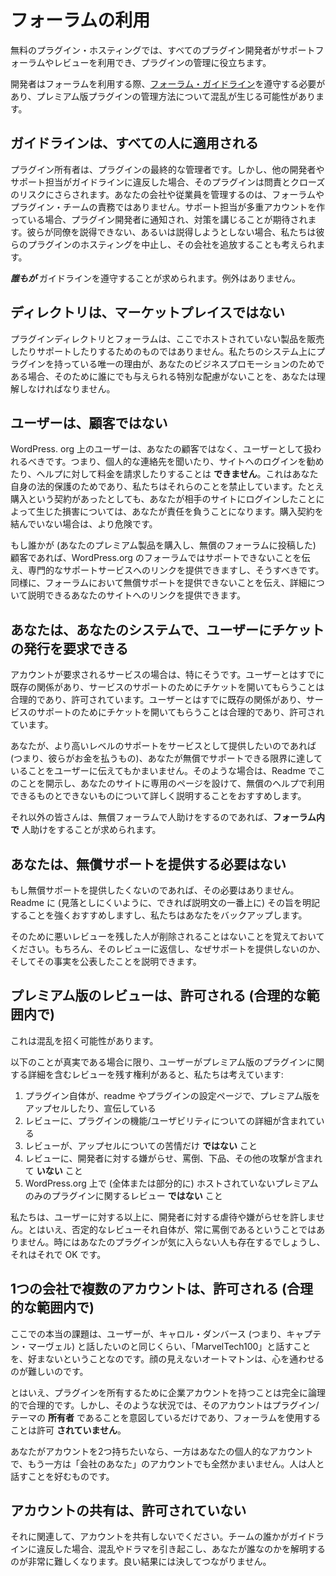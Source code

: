 <!--
# Using the Forums
-->

# フォーラムの利用

<!--
With the free plugin hosting, all plugin developers are given access to use the support forums and the reviews to help manage their plugins.
-->

無料のプラグイン・ホスティングでは、すべてのプラグイン開発者がサポートフォーラムやレビューを利用でき、プラグインの管理に役立ちます。

<!--
Developers are required to comply with the [forum guidelines](https://wordpress.org/support/guidelines/) while using the forums, which can lead to some confusion about how to manage premium versions of plugins.
-->

開発者はフォーラムを利用する際、[フォーラム・ガイドライン](https://wordpress.org/support/guidelines/)を遵守する必要があり、プレミアム版プラグインの管理方法について混乱が生じる可能性があります。

<!--
## The guidelines apply to everyone
-->

## ガイドラインは、すべての人に適用される

<!--
The plugin owner is the ultimate controller of the plugin. However, if the other developers or support reps violate the guideline, the plugin is at risk for censure and closure. It is not the responsibility of the forum or plugin teams to manage your company/employees. If a support rep is making sock puppets, the plugin developers will be notified and expected to take action. If they cannot, or will not, restrain their coworkers, we will cease to host their plugins and may ban the company.
-->

プラグイン所有者は、プラグインの最終的な管理者です。しかし、他の開発者やサポート担当がガイドラインに違反した場合、そのプラグインは問責とクローズのリスクにさらされます。あなたの会社や従業員を管理するのは、フォーラムやプラグイン・チームの責務ではありません。サポート担当が多重アカウントを作っている場合、プラグイン開発者に通知され、対策を講じることが期待されます。彼らが同僚を説得できない、あるいは説得しようとしない場合、私たちは彼らのプラグインのホスティングを中止し、その会社を追放することも考えられます。

<!--
**_Everyone_** has to abide by the guidelines. No exceptions.
-->

**_誰もが_** ガイドラインを遵守することが求められます。例外はありません。

<!--
## The directory is not a marketplace
-->

## ディレクトリは、マーケットプレイスではない

<!--
The plugin directory and forums are not for you to sell or support products that are not hosted here. If the only reason you have a plugin in our systems is for your business promotion, you must understand that there are no special considerations granted to anyone for that.
-->

プラグインディレクトリとフォーラムは、ここでホストされていない製品を販売したりサポートしたりするためのものではありません。私たちのシステム上にプラグインを持っている唯一の理由が、あなたのビジネスプロモーションのためである場合、そのために誰にでも与えられる特別な配慮がないことを、あなたは理解しなければなりません。

<!--
## Users are not customers
-->

## ユーザーは、顧客ではない

<!--
Users on WordPress.org are not your customers and should be treated as users. This means you _cannot_ ask them for private contact information, you cannot offer to log in to their site, and you cannot charge them for help. It is for your own legal protection, we prohibit those things. Even with the contract of a purchase, you are liable for damages caused by your logging into their site. Doing so without the purchase makes it more dangerous.
-->

WordPress. org 上のユーザーは、あなたの顧客ではなく、ユーザーとして扱われるべきです。つまり、個人的な連絡先を聞いたり、サイトへのログインを勧めたり、ヘルプに対して料金を請求したりすることは **できません**。これはあなた自身の法的保護のためであり、私たちはそれらのことを禁止しています。たとえ購入という契約があったとしても、あなたが相手のサイトにログインしたことによって生じた損害については、あなたが責任を負うことになります。購入契約を結んでいない場合は、より危険です。

<!--
If someone is a customer (that is they purchased your premium offering and posted in the free forums), you can and should remind them that you cannot support them in the WordPress.org forums, and provide a link to your professional support services. Similarly, you can tell people that you aren’t able to offer free support in the forums and link to your site where you can explain in full detail.
-->

もし誰かが (あなたのプレミアム製品を購入し、無償のフォーラムに投稿した) 顧客であれば、WordPress.org のフォーラムではサポートできないことを伝え、専門的なサポートサービスへのリンクを提供できますし、そうすべきです。同様に、フォーラムにおいて無償サポートを提供できないことを伝え、詳細について説明できるあなたのサイトへのリンクを提供できます。

<!--
## You may request users open tickets on your own system
-->

## あなたは、あなたのシステムで、ユーザーにチケットの発行を要求できる

<!--
This is especially true if you have a service that requires an account. There is already a pre-existing relationship with the user, and asking them to open a ticket for support of services is reasonable and permitted. You may also ask them to open a ticket if they’re an actual paying customer.
-->

アカウントが要求されるサービスの場合は、特にそうです。ユーザーとはすでに既存の関係があり、サービスのサポートのためにチケットを開いてもらうことは合理的であり、許可されています。ユーザーとはすでに既存の関係があり、サービスのサポートのためにチケットを開いてもらうことは合理的であり、許可されています。

<!--
If you want to offer a higher level of support as a service (i.e. something they pay for), it’s acceptable to tell users that they have reached the limit of what you can support for free. In those situations, we recommend you have this disclosed in your readme with a dedicated page on your site to explain in detail what is and is not available for free help.
-->

あなたが、より高いレベルのサポートをサービスとして提供したいのであれば (つまり、彼らがお金を払うもの)、あなたが無償でサポートできる限界に達していることをユーザーに伝えてもかまいません。そのような場合は、Readme でこのことを開示し、あなたのサイトに専用のページを設けて、無償のヘルプで利用できるものとできないものについて詳しく説明することをおすすめします。

<!--
For everyone else, if you’re helping people in the free forums, you are expected to help them _in_ the forums.
-->

それ以外の皆さんは、無償フォーラムで人助けをするのであれば、**フォーラム内で** 人助けをすることが求められます。

<!--
## You are not required to offer free support
-->

## あなたは、無償サポートを提供する必要はない

<!--
If you don’t want to offer free support, you don’t have to. We strongly recommend you make that clear in your readme (preferably at the top of the description so its hard to miss), and we will back you up on this.
-->

もし無償サポートを提供したくないのであれば、その必要はありません。Readme に (見落としにくいように、できれば説明文の一番上に) その旨を明記することを強くおすすめしますし、私たちはあなたをバックアップします。

<!--
Keep in mind, people leaving you bad reviews because of that won’t be removed. You can reply to the reviews and explain why you don’t offer support, of course, and that you did disclose that fact.
-->

そのために悪いレビューを残した人が削除されることはないことを覚えておいてください。もちろん、そのレビューに返信し、なぜサポートを提供しないのか、そしてその事実を公表したことを説明できます。

<!--
## Reviews of premium versions are permitted (within reason)
-->

## プレミアム版のレビューは、許可される (合理的な範囲内で)

<!--
This can be confusing.
-->

これは混乱を招く可能性があります。

<!--
We believe users have the right to leave a review that includes details about a premium version of a plugin provided the following are true:
-->

以下のことが真実である場合に限り、ユーザーがプレミアム版のプラグインに関する詳細を含むレビューを残す権利があると、私たちは考えています:

<!--
1. The plugin itself upsells/promotes the premium version either within the readme or the plugin settings page
2. The review contains details about the functionality/usability of the plugin
3. The review is **not** only a complaint about upselling
4. The review does **not** contain harassment, abuse, vulgarities, or other attacks towards the developer
5. The review is **not** about a premium-only plugin that is not hosted (whole or in part) on WordPress.org
-->

1. プラグイン自体が、readme やプラグインの設定ページで、プレミアム版をアップセルしたり、宣伝している
2. レビューに、プラグインの機能/ユーザビリティについての詳細が含まれている
3. レビューが、アップセルについての苦情だけ **ではない** こと
4. レビューに、開発者に対する嫌がらせ、罵倒、下品、その他の攻撃が含まれて **いない** こと
5. WordPress.org 上で (全体または部分的に) ホストされていないプレミアムのみのプラグインに関するレビュー **ではない** こと

<!--
We do not tolerate abuse or harassment towards developers any more than we do towards users. That said, negative reviews are not, in and of themselves, always abusive. Sometimes people just don’t like your plugins, and that’s okay.
-->

私たちは、ユーザーに対する以上に、開発者に対する虐待や嫌がらせを許しません。とはいえ、否定的なレビューそれ自体が、常に罵倒であるということではありません。時にはあなたのプラグインが気に入らない人も存在するでしょうし、それはそれで OK です。

<!--
## Multiple accounts for a company are permitted (within reason)
-->

## 1つの会社で複数のアカウントは、許可される (合理的な範囲内で)

<!--
The real issue here is that users don’t like talking to “MarvelTech100” as much as they like to talk to Carol Danvers. Faceless automatons are hard to connect with.
-->

ここでの本当の課題は、ユーザーが、キャロル・ダンバース (つまり、キャプテン・マーヴェル) と話したいのと同じくらい、「MarvelTech100」と話すことを、好まないということなのです。顔の見えないオートマトンは、心を通わせるのが難しいのです。

<!--
That said, having a company account to own your plugin is perfectly logical and reasonable. However in those situations, the account is only intended to be the **owner** of the plugins/themes, and is **not** permitted to use the forums.
-->

とはいえ、プラグインを所有するために企業アカウントを持つことは完全に論理的で合理的です。しかし、そのような状況では、そのアカウントはプラグイン/テーマの **所有者** であることを意図しているだけであり、フォーラムを使用することは許可 **されていません**。

<!--
If you want to have two accounts, where one is your personal account and the other is “You at the company” that’s totally fine. People just prefer talking to people.
-->

あなたがアカウントを2つ持ちたいなら、一方はあなたの個人的なアカウントで、もう一方は「会社のあなた」のアカウントでも全然かまいません。人は人と話すことを好むものです。

<!--
## Sharing accounts is not permitted
-->

## アカウントの共有は、許可されていない

<!--
Related to that, don’t share accounts. It causes confusion, drama, and makes it very difficult to unravel who you are if someone on your team violates the guidelines. It never ends well.
-->

それに関連して、アカウントを共有しないでください。チームの誰かがガイドラインに違反した場合、混乱やドラマを引き起こし、あなたが誰なのかを解明するのが非常に難しくなります。良い結果には決してつながりません。
